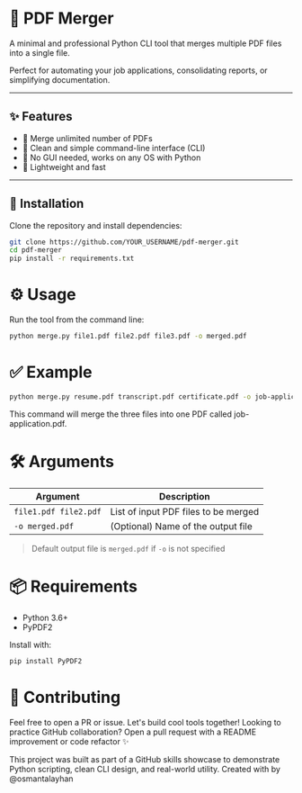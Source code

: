 # 🧾 PDF Merger

A minimal and professional Python CLI tool that merges multiple PDF files into a single file.

Perfect for automating your job applications, consolidating reports, or simplifying documentation.

---

## ✨ Features

- 🔹 Merge unlimited number of PDFs
- 🔹 Clean and simple command-line interface (CLI)
- 🔹 No GUI needed, works on any OS with Python
- 🔹 Lightweight and fast

---

## 🚀 Installation

Clone the repository and install dependencies:

```bash
git clone https://github.com/YOUR_USERNAME/pdf-merger.git
cd pdf-merger
pip install -r requirements.txt
```

# ⚙️ Usage
Run the tool from the command line:
```bash
python merge.py file1.pdf file2.pdf file3.pdf -o merged.pdf
```

# ✅ Example
```bash
python merge.py resume.pdf transcript.pdf certificate.pdf -o job-application.pdf
```
This command will merge the three files into one PDF called job-application.pdf.


# 🛠️ Arguments

| Argument              | Description                                |
|-----------------------|--------------------------------------------|
| `file1.pdf file2.pdf` | List of input PDF files to be merged       |
| `-o merged.pdf`       | (Optional) Name of the output file          |

> Default output file is `merged.pdf` if `-o` is not specified

# 📦 Requirements

- Python 3.6+
- PyPDF2

Install with:
```bash
pip install PyPDF2
```

# 🙌 Contributing
Feel free to open a PR or issue. Let's build cool tools together!
Looking to practice GitHub collaboration? Open a pull request with a README improvement or code refactor ✨

This project was built as part of a GitHub skills showcase to demonstrate Python scripting, clean CLI design, and real-world utility.
Created with by @osmantalayhan
